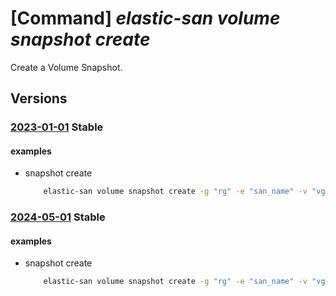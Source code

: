 # [Command] _elastic-san volume snapshot create_

Create a Volume Snapshot.

## Versions

### [2023-01-01](/Resources/mgmt-plane/L3N1YnNjcmlwdGlvbnMve30vcmVzb3VyY2Vncm91cHMve30vcHJvdmlkZXJzL21pY3Jvc29mdC5lbGFzdGljc2FuL2VsYXN0aWNzYW5zL3t9L3ZvbHVtZWdyb3Vwcy97fS9zbmFwc2hvdHMve30=/2023-01-01.xml) **Stable**

<!-- mgmt-plane /subscriptions/{}/resourcegroups/{}/providers/microsoft.elasticsan/elasticsans/{}/volumegroups/{}/snapshots/{} 2023-01-01 -->

#### examples

- snapshot create
    ```bash
        elastic-san volume snapshot create -g "rg" -e "san_name" -v "vg_name" -n "snapshot_name" --creation-data '{source-id:"volume_id"}'
    ```

### [2024-05-01](/Resources/mgmt-plane/L3N1YnNjcmlwdGlvbnMve30vcmVzb3VyY2Vncm91cHMve30vcHJvdmlkZXJzL21pY3Jvc29mdC5lbGFzdGljc2FuL2VsYXN0aWNzYW5zL3t9L3ZvbHVtZWdyb3Vwcy97fS9zbmFwc2hvdHMve30=/2024-05-01.xml) **Stable**

<!-- mgmt-plane /subscriptions/{}/resourcegroups/{}/providers/microsoft.elasticsan/elasticsans/{}/volumegroups/{}/snapshots/{} 2024-05-01 -->

#### examples

- snapshot create
    ```bash
        elastic-san volume snapshot create -g "rg" -e "san_name" -v "vg_name" -n "snapshot_name" --creation-data '{source-id:"volume_id"}'
    ```
